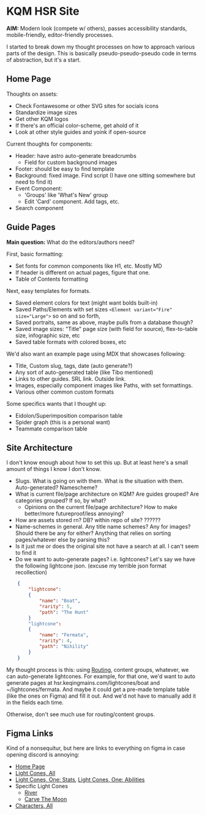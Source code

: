 # KQM HSR Site
**AIM:** Modern look (compete w/ others), passes accessibility standards, mobile-friendly, editor-friendly processes.

I started to break down my thought processes on how to approach various parts of the design. This is basically pseudo-pseudo-pseudo code in terms of abstraction, but it's a start.

## Home Page 
Thoughts on assets:
- Check Fontawesome or other SVG sites for socials icons
- Standardize image sizes
- Get other KQM logos
- If there's an official color-scheme, get ahold of it
- Look at other style guides and yoink if open-source

Current thoughts for components: 
- Header: have astro auto-generate breadcrumbs
    - Field for custom background images
- Footer: should be easy to find template
- Background: fixed image. Find script (I have one sitting somewhere but need to find it)
- Event Component:
	- 'Groups' like 'What's New' group
	- Edit 'Card' component. Add tags, etc. 
 - Search component

## Guide Pages
**Main question:** What do the editors/authors need?

First, basic formatting: 
- Set fonts for common components like H1, etc. Mostly MD
- If header is different on actual pages, figure that one. 
- Table of Contents formatting

Next, easy templates for formats.
- Saved element colors for text (might want bolds built-in)
- Saved Paths/Elements with set sizes ```<Element variant="Fire" size="Large">``` so on and so forth, 
- Saved portraits, same as above, maybe pulls from a database though? 
- Saved image sizes: "Title" page size (with field for source), flex-to-table size, infographic size, etc
 - Saved table formats with colored boxes, etc


We'd also want an example page using MDX that showcases following:
- Title, Custom slug, tags, date (auto generate?)
- Any sort of auto-generated table (like Tibo mentioned)
- Links to other guides. SRL link. Outside link.
- Images, especially component images like Paths, with set formattings.
- Various other common custom formats

Some specifics wants that I thought up:
- Eidolon/Superimposition comparison table
- Spider graph (this is a personal want)
- Teammate comparison table

## Site Architecture
I don't know enough about how to set this up. But at least here's a small amount of things I know I don't know. 
- Slugs. What is going on with them. What is the situation with them. Auto-generated? Namescheme?
- What is current file/page architecture on KQM? Are guides grouped? Are categories grouped? If so, by what?
    - Opinions on the current file/page architecture? How to make better/more futureproof/less annoying?
- How are assets stored rn? DB? within repo of site? ??????
- Name-schemes in general. Any title name schemes? Any for images? Should there be any for either? Anything that relies on sorting pages/whatever else by parsing this? 
- Is it just me or does the original site not have a search at all. I can't seem to find it
- Do we want to auto-generate pages? i.e. lightcones? Let's say we have the following lightcone json. (excuse my terrible json format recollection)
 
```json
    {
        "lightcone": 
        {
            "name": "Boat",
            "rarity": 5,
            "path": "The Hunt"
        }
        "lightcone": 
        {
            "name": "Fermata",
            "rarity": 4,
            "path": "Nihility"
        }
    }
```


My thought process is this: using [Routing](https://docs.astro.build/en/core-concepts/routing/#dynamic-routes), content groups, whatever, we can auto-generate lightcones. For example, for that one, we'd want to auto generate pages at hsr.keqingmains.com/lightcones/boat and ~/lightcones/fermata. And maybe it could get a pre-made template table (like the ones on Figma) and fill it out. And we'd not have to manually add it in the fields each time. 

Otherwise, don't see much use for routing/content groups. 

## Figma Links
Kind of a nonsequitur, but here are links to everything on figma in case opening discord is annoying:

- [Home Page](https://www.figma.com/proto/hlb0VjDsQJXB0MvqpCLcZt/KQM-Revision-Draft?type=design&node-id=6-477&scaling=min-zoom&page-id=0%3A1&starting-point-node-id=3%3A2)
- [Light Cones, All](https://www.figma.com/proto/hlb0VjDsQJXB0MvqpCLcZt/KQM-Revision-Draft?type=design&node-id=190-5377&scaling=min-zoom&page-id=0%3A1&starting-point-node-id=3%3A2)
- [Light Cones, One: Stats](https://www.figma.com/proto/hlb0VjDsQJXB0MvqpCLcZt/KQM-Revision-Draft?type=design&node-id=127-3190&scaling=min-zoom&page-id=0%3A1&starting-point-node-id=3%3A2), [Light Cones, One: Abilities](https://www.figma.com/proto/hlb0VjDsQJXB0MvqpCLcZt/KQM-Revision-Draft?type=design&node-id=190-5758&scaling=min-zoom&page-id=0%3A1&starting-point-node-id=3%3A2)
- Specific Light Cones
  - [River](https://www.figma.com/proto/hlb0VjDsQJXB0MvqpCLcZt/KQM-Revision-Draft?type=design&node-id=123-2956&scaling=min-zoom&page-id=0%3A1&starting-point-node-id=3%3A2)
  - [Carve The Moon](https://www.figma.com/proto/hlb0VjDsQJXB0MvqpCLcZt/KQM-Revision-Draft?type=design&node-id=123-2956&scaling=min-zoom&page-id=0%3A1&starting-point-node-id=3%3A2)
- [Characters, All](https://www.figma.com/proto/hlb0VjDsQJXB0MvqpCLcZt/KQM-Revision-Draft?type=design&node-id=123-2870&scaling=min-zoom&page-id=0%3A1&starting-point-node-id=3%3A2)



